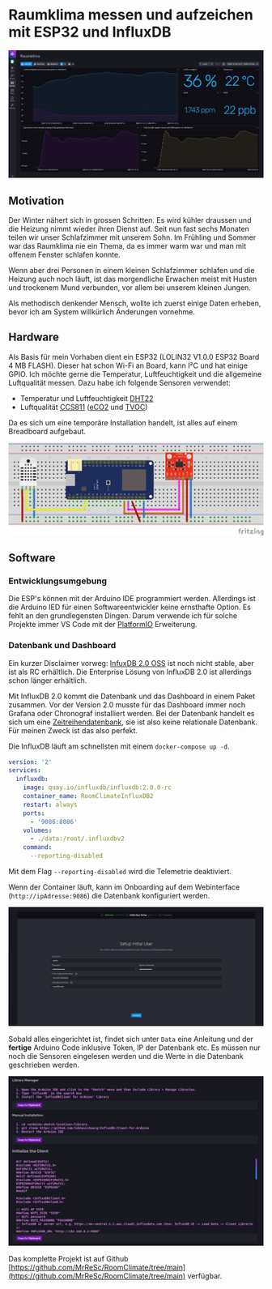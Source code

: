 # Raumklima messen und aufzeichen mit ESP32 und InfluxDB

![Dashboad](dashboard_screenshot.png)

## Motivation
Der Winter nähert sich in grossen Schritten. Es wird kühler draussen und die Heizung nimmt wieder ihren Dienst auf. Seit nun fast sechs Monaten teilen wir unser Schlafzimmer mit unserem Sohn. Im Frühling und Sommer war das Raumklima nie ein Thema, da es immer warm war und man mit offenem Fenster schlafen konnte.

Wenn aber drei Personen in einem kleinen Schlafzimmer schlafen und die Heizung auch noch läuft, ist das morgendliche Erwachen meist mit Husten und trockenem Mund verbunden, vor allem bei unserem kleinen Jungen.

Als methodisch denkender Mensch, wollte ich zuerst einige Daten erheben, bevor ich am System willkürlich Änderungen vornehme.
## Hardware
Als Basis für mein Vorhaben dient ein ESP32 (LOLIN32 V1.0.0 ESP32 Board 4 MB FLASH). Dieser hat schon Wi-Fi an Board, kann I²C und hat einige GPIO. Ich möchte gerne die Temperatur, Luftfeuchtigkeit und die allgemeine Luftqualität messen. Dazu habe ich folgende Sensoren verwendet:

- Temperatur und Luftfeuchtigkeit [DHT22](https://learn.adafruit.com/dht)
- Luftqualität [CCS811](https://learn.sparkfun.com/tutorials/ccs811-air-quality-breakout-hookup-guide) ([eCO2](https://en.wikipedia.org/wiki/Carbon_dioxide_sensor#Estimated_CO2_sensor) und [TVOC](https://en.wikipedia.org/wiki/Volatile_organic_compound))

Da es sich um eine temporäre Installation handelt, ist alles auf einem Breadboard aufgebaut.

![Verdarahtung](circuit_diagram.png)

## Software
### Entwicklungsumgebung
Die ESP's können mit der Arduino IDE programmiert werden. Allerdings ist die Arduino IED für einen Softwareentwickler keine ernsthafte Option. Es fehlt an den grundlegensten Dingen. Darum verwende ich für solche Projekte immer VS Code mit der [PlatformIO](https://platformio.org/) Erweiterung.

### Datenbank und Dashboard
Ein kurzer Disclaimer vorweg: [InfuxDB 2.0 OSS](https://docs.influxdata.com/influxdb/v2.0/) ist noch nicht stable, aber ist als RC erhältlich. Die Enterprise Lösung von InfluxDB 2.0 ist allerdings schon länger erhältlich.

Mit InfluxDB 2.0 kommt die Datenbank und das Dashboard in einem Paket zusammen. Vor der Version 2.0 musste für das Dashboard immer noch Grafana oder Chronograf installiert werden. Bei der Datenbank handelt es sich um eine [Zeitreihendatenbank](https://de.wikipedia.org/wiki/Zeitreihenanalyse), sie ist also keine relationale Datenbank. Für meinen Zweck ist das also perfekt.

Die InfluxDB läuft am schnellsten mit einem `docker-compose up -d`.

```yml
version: '2'
services:
  influxdb:
    image: quay.io/influxdb/influxdb:2.0.0-rc
    container_name: RoomClimateInfluxDB2
    restart: always
    ports:
      - '9086:8086'
    volumes:
      - ./data:/root/.influxdbv2
    command:
      --reporting-disabled
```
Mit dem Flag `--reporting-disabled` wird die Telemetrie deaktiviert.

Wenn der Container läuft, kann im Onboarding auf dem Webinterface (`http://ipAdresse:9086`) die Datenbank konfiguriert werden.

![Onboarding](influxdb_onboarding.png)

Sobald alles eingerichtet ist, findet sich unter `Data` eine Anleitung und der **fertige** Arduino Code inklusive Token, IP der Datenbank etc. Es müssen nur noch die Sensoren eingelesen werden und die Werte in die Datenbank geschrieben werden.

![Code](influxdb_arduino.png)

Das komplette Projekt ist auf Github [https://github.com/MrReSc/RoomClimate/tree/main](https://github.com/MrReSc/RoomClimate/tree/main) verfügbar.

